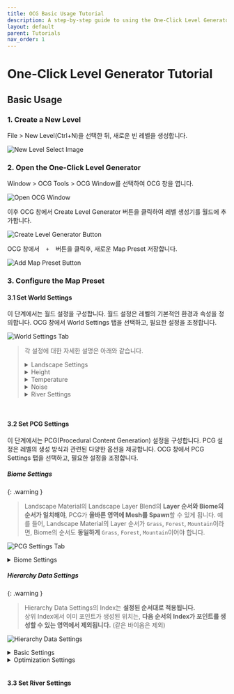 ```yaml
---
title: OCG Basic Usage Tutorial
description: A step-by-step guide to using the One-Click Level Generator plugin.
layout: default
parent: Tutorials
nav_order: 1
---
```


# One-Click Level Generator Tutorial


## Basic Usage

### 1. Create a New Level

File > New Level(Ctrl+N)을 선택한 뒤, 새로운 빈 레벨을 생성합니다.

![New Level Select Image](/assets/images/tutorials/basic_tutorial/new_level_select.png)

### 2. Open the One-Click Level Generator

Window > OCG Tools > OCG Window를 선택하여 OCG 창을 엽니다.

![Open OCG Window](/assets/images/tutorials/basic_tutorial/open_ocg_window.png)

이후 OCG 창에서 Create Level Generator 버튼을 클릭하여 레벨 생성기를 월드에 추가합니다.

![Create Level Generator Button](/assets/images/tutorials/basic_tutorial/create_level_generator.png)

OCG 창에서 `ㅤ+ㅤ` 버튼을 클릭후, 새로운 Map Preset 저장합니다.

![Add Map Preset Button](/assets/images/tutorials/basic_tutorial/add_map_preset.png)

### 3. Configure the Map Preset

#### 3.1 Set World Settings

이 단계에서는 월드 설정을 구성합니다. 월드 설정은 레벨의 기본적인 환경과 속성을 정의합니다. OCG 창에서 World Settings 탭을 선택하고, 필요한 설정을 조정합니다.

![World Settings Tab](/assets/images/tutorials/basic_tutorial/world_settings_tab.png)

<!-- TODO: @hans4809 @clairhardt98 여기 TODO부분 지우고 설명을 채워주시면 될 것 같습니다. 한국어로 적어도 딱히 상관 없을 듯 합니다. -->

> 각 설정에 대한 자세한 설명은 아래와 같습니다.
> <details markdown="1">
>   <summary>Landscape Settings</summary>
> 
> | Property Name                     | Description                                                                                                                                                                        |
> | :------------------------------- | :--------------------------------------------------------------------------------------------------------------------------------------------------------------------------------- |
> | Landscape Region Kilometer       | TODO                                                                                                                                                                               |
> | World Partition Grid Size        | TODO                                                                                                                                                                               |
> | World Partition Region Size      | TODO                                                                                                                                                                               |
> | Landscape Scale                  | Controls the size of the landscape by adjusting the Landscape Actor's scale.                                                                                                       |
> | Apply Scale To Noise             | When enabled, modifying the LandscapeScale will also alter the terrain's shape.                                                                                                    |
> | Biome Blend Radius               | Sets the blending radius in pixels between different biomes.                                                                                                                       |
> | Water Blend Radius               | Sets the blending radius in pixels between water and other biomes.                                                                                                                 |
> | Landscape Quads Per Section      | Specifies the number of quads per landscape section, which is the base unit for LOD transitions.                                                                                   |
> | Landscape Sections Per Component | Defines the number of sections per landscape component. This, combined with the section size, determines the overall size of a component, the base unit for rendering and culling. |
> | Landscape Component Count        | Sets the number of components in the X and Y axes, which defines the total size of the landscape.                                                                                  |
> | Map Resolution                   | The resolution of the landscape and its associated generation maps in the X and Y directions.                                                                                      |
> | Landscape Material               | The material to be applied to the landscape.                                                                                                                                       |
> 
> </details>
> 
> <details markdown="1">
>   <summary>Height</summary>
> 
> | Property Name | Description                                                                      |
> | :----------- | :------------------------------------------------------------------------------- |
> | Min Height   | The minimum possible height for the landscape.                                   |
> | Max Height   | The maximum possible height for the landscape.                                   |
> | Sea Level    | Determines the sea level, ranging from 0 (minimum height) to 1 (maximum height). |
> 
> </details>
> 
> <details markdown="1">
>   <summary>Temperature</summary>
> 
> | Property Name | Description                                         |
> | :----------- | :-------------------------------------------------- |
> | Min Temp     | The minimum possible temperature for the landscape. |
> | Max Temp     | The maximum possible temperature for the landscape. |
> 
> </details>
> 
> <details markdown="1">
>   <summary>Noise</summary>
> 
> | Property Name            | Description                                                           |
> | :---------------------- | :-------------------------------------------------------------------- |
> | Continent Noise Scale   | Controls the frequency of mountain generation.                        |
> | Terrain Noise Scale     | Controls the frequency of mountain generation.                        |
> | Temperature Noise Scale | Controls how frequently the temperature changes across the landscape. |
> 
> </details>
> 
> <details markdown="1">
>   <summary>River Settings</summary>
> 
> | Property Name                       | Description                                                                                                                                        |
> | :--------------------------------- | :------------------------------------------------------------------------------------------------------------------------------------------------- |
> | Generate River                     | Enables river generation. If checked, additional river settings will become available.                                                             |
> | River Count                        | The total number of rivers to generate.                                                                                                            |
> | River Source Elevation Ratio       | Sets the river's starting elevation. A value of 1.0 starts the river at the highest point, while 0.5 starts it at the mid-height of the landscape. |
> | River Spine Simplify Epsilon       | Controls the simplification intensity for the river's path. A higher value results in a straighter path.                                           |
> | River Width Base Value             | The base value for the river's width. The RiverWidthCurve is normalized and multiplied by this value to determine the final width.                 |
> | River Depth Base Value             | The base value for the river's depth. The RiverDepthCurve is normalized and multiplied by this value to determine the final depth.                 |
> | River Velocity Base Value          | The base value for the river's velocity. The RiverVelocityCurve is normalized and multiplied by this value to determine the final velocity.        |
> | River Width Min                    | The minimum width of the river. This value is added to the calculated width.                                                                       |
> | River Depth Min                    | The minimum depth of the river. This value is added to the calculated depth.                                                                       |
> | River Velocity Min                 | The minimum velocity of the river. This value is added to the calculated velocity.                                                                 |
> | River Width Curve                  | A curve that defines the river's width along its length. The X-axis is the distance from the source, and the Y-axis is the width.                  |
> | River Depth Curve                  | A curve that defines the river's depth along its length. The X-axis is the distance from the source, and the Y-axis is the depth.                  |
> | River Velocity Curve               | A curve that defines the river's velocity along its length. The X-axis is the distance from the source, and the Y-axis is the velocity.            |
> | River Water Material               | 강의 물을 표현하는데 사용되는 머티리얼입니다. WaterBodyRiver액터에 적용됩니다.|
> | River Water Static Mesh Material   | 강의 물을 표현하는데 사용되는 스태틱 메시의 머티리얼입니다. WaterBodyRiver액터에 적용됩니다.|
> | River To Lake Transition Material  | 강이 WaterBodyLake 액터와 오버랩될 때 적용되는 머티리얼입니다. WaterBodyRiver액터에 적용됩니다. |
> | River To Ocean Transition Material | 강이 WaterBodyOcean 액터와 오버랩될 때 적용되는 머티리얼입니다. WaterBodyRiver액터에 적용됩니다.|
> 
> </details>

<br>

#### 3.2 Set PCG Settings

이 단계에서는 PCG(Procedural Content Generation) 설정을 구성합니다. PCG 설정은 레벨의 생성 방식과 관련된 다양한 옵션을 제공합니다. OCG 창에서 PCG Settings 탭을 선택하고, 필요한 설정을 조정합니다.

##### Biome Settings

{: .warning }
> Landscape Material의 Landscape Layer Blend의 **Layer 순서와 Biome의 순서가 일치해야**, PCG가 **올바른 영역에 Mesh를 Spawn**할 수 있게 됩니다.
> 예를 들어, Landscape Material의 Layer 순서가 `Grass`, `Forest`, `Mountain`이라면, Biome의 순서도 **동일하게** `Grass`, `Forest`, `Mountain`이어야 합니다.

![PCG Settings Tab](/assets/images/tutorials/basic_tutorial/biome_settings.png)

<details markdown="1">
  <summary>Biome Settings</summary>

| Property Name  | Description                                                                                                                     |
| :------------- | :------------------------------------------------------------------------------------------------------------------------------ |
| Biome Name     | The name of the biome. This is used to identify the biome in the system.                                                        |
| Temperature    | The temperature of the biome, which can affect the types of vegetation and terrain features generated.                          |
| Humidity       | The humidity level of the biome, influencing water features and vegetation density.                                             |
| Weight         | The weight of the biome in the overall generation process. Higher weights increase the likelihood of this biome being selected. |
| Mountain Ratio | The ratio of mountains in the biome, affecting the terrain's elevation and features.                                            |

</details>

##### Hierarchy Data Settings

{: .warning }
> Hierarchy Data Settings의 Index는 **설정된 순서대로 적용됩니다.**  
> 상위 Index에서 이미 포인트가 생성된 위치는, **다음 순서의 Index가 포인트를 생성할 수 있는 영역에서 제외됩니다.** (같은 바이옴은 제외)

![Hierarchy Data Settings](/assets/images/tutorials/basic_tutorial/hierarchy_data_settings.png)

<details markdown="1">
  <summary>Basic Settings</summary>

| Property Name                 | Description                                                                                                                                                                                             |
| :---------------------------- | :------------------------------------------------------------------------------------------------------------------------------------------------------------------------------------------------------ |
| Biome Name                    | Biome의 이름입니다. 이 이름은 시스템에서 Biome을 식별하는 데 사용됩니다.                                                                                                                                |
| Selected Landscape Layer Name | 선택된 Landscape Layer의 이름입니다. 이 Layer에 Biome이 적용됩니다. <br> 만약 `None`일 경우 Biome Name이 잘못되었거나, Landscape Material을 설정하지 않은 경우입니다.                                   |
| Seed                          | 랜덤 시드를 설정합니다. <br> 이 값은 Biome의 Mesh가 Spawn될 때, 랜덤성을 결정합니다. <br> 동일한 Seed를 사용하면, 동일한 결과를 얻을 수 있습니다.                                                       |
| Blendig Ratio                 | Biome의 블렌딩 비율입니다. 이 값은 Biome과 Biome 사이 경계를 얼마나 부드럽게 할지를 결정합니다. <br> 0.0은 경계가 뚜렷하고, 1.0은 완전히 블렌딩됩니다.                                                  |
| Points Per Square Meter       | Biome의 Mesh가 Spawn되는 영역의 크기를 결정합니다. <br> 이 값은 Biome의 Mesh가 얼마나 세밀하게 Spawn될지를 결정합니다. <br> 예를 들어, 10이면 1제곱미터당 10개의 포인트가 생성됩니다.                   |
| Looseness                     | Biome의 Mesh가 Spawn되는 영역의 느슨함을 결정합니다.                                                                                                                                                    |
| Point Extents                 | Mesh가 Spawn될 영역의 크기를 결정합니다. <br> 이 값은 Point의 개수 계산에 영향을 미치며, Mesh가 Spawn될 영역의 크기를 결정합니다. <br> 예를 들어, 100이면 100x100 제곱미터의 영역에 Mesh가 Spawn됩니다. |
| Point Steepness               | Mesh가 Spawn될 때, 다른 Point와 얼만큼 떨어질 지 결정합니다. <br> 이 값이 높을수록 Mesh가 더 멀리 떨어져 Spawn됩니다.                                                                                   |
| Slope Limits                  | Mesh가 Spawn될 수 있는 경사의 범위를 결정합니다. <br> 예를 들어, Min Angle이 0°이고 Max Angle이 45°이면, 0°에서 45° 사이의 경사에서만 Mesh가 Spawn됩니다.                                               |
| Transform Point               | Point의 Transform을 결정합니다. <br> 이 값은 Mesh가 Spawn될 때, Mesh의 위치, 회전, 크기를 결정합니다.                                                                                                   |
| Pruning Overlapped Points     | Overlapped Points를 제거할지 여부를 결정합니다.                                                                                                                                                         |
| Meshes                        | Spawn할 Mesh를 선택합니다. <br> 이 값은 Biome의 Mesh가 Spawn될 때, 사용할 Mesh를 결정합니다. <br> 여러 개의 Mesh를 선택할 수 있으며, 랜덤하게 선택됩니다.                                               |
| Point Debug Color             | Point의 디버그 색상을 설정합니다. <br> 이 값은 Point가 Spawn될 때, 디버그 색상을 결정합니다. <br> 이 값을 사용하면, Point의 위치를 시각적으로 확인할 수 있습니다.                                       |

</details>

<details markdown="1">
  <summary>Optimization Settings</summary>

| Property Name                  | Description                                                                                                                                                                                                                                              |
| :----------------------------- | :------------------------------------------------------------------------------------------------------------------------------------------------------------------------------------------------------------------------------------------------------- |
| WPO Disable Distance           | WPO(World Position Offset)를 비활성화할 거리를 결정합니다. <br> 이 값은 Mesh가 Spawn될 때, WPO가 적용되지 않는 거리를 결정합니다. <br> 예를 들어, 1000이면 1000미터 이상 떨어진 곳에서는 WPO가 적용되지 않습니다.                                        |
| Start Cull Distance            | Start Cull Distance를 설정합니다.                                                                                                                                                                                                                        |
| End Cull Distance              | End Cull Distance를 설정합니다. <br> 이 값은 Mesh가 Spawn된 후, 얼마나 멀리 떨어진 곳에서 Cull되는지를 결정합니다. <br> 예를 들어, Start Cull Distance가 1000이고 End Cull Distance가 2000이면, 1000미터 이상 떨어진 곳에서는 Mesh가 보이지 않게 됩니다. |
| Affect Distance Field Lighting | Distance Field Lighting에 영향을 줄지 여부를 결정합니다. <br> 이 값을 활성화하면, Mesh가 Distance Field Lighting에 영향을 미치게 됩니다. <br> 이 값은 성능에 영향을 줄 수 있으므로, 필요할 때만 활성화하는 것이 좋습니다.                                |
| Execute on GPU                 | GPU에서 실행할지 여부를 결정합니다. <br> 이 값을 활성화하면, Mesh가 GPU에서 생성됩니다.                                                                                                                                                                  |

</details>

<br>

#### 3.3 Set River Settings

<!-- TODO: 강 만드는 방법 -->
